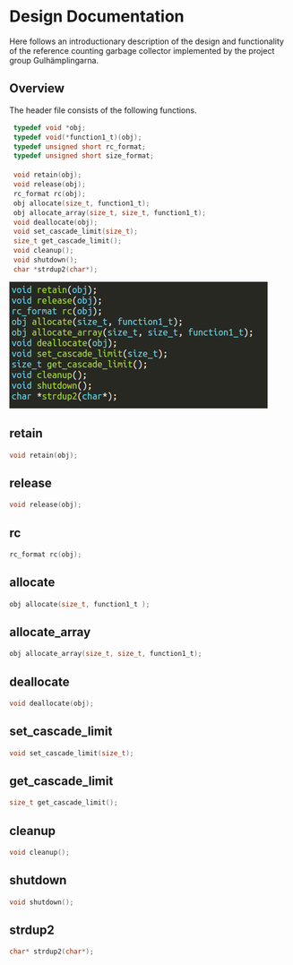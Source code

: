 # Design Documentation
Here follows an introductionary description of the design and functionality of the reference counting garbage collector implemented
by the project group Gulhämplingarna.

## Overview
The header file consists of the following functions.
```c
 typedef void *obj;
 typedef void(*function1_t)(obj);
 typedef unsigned short rc_format;
 typedef unsigned short size_format;

 void retain(obj);
 void release(obj);
 rc_format rc(obj);
 obj allocate(size_t, function1_t);
 obj allocate_array(size_t, size_t, function1_t);
 void deallocate(obj);
 void set_cascade_limit(size_t);
 size_t get_cascade_limit();
 void cleanup();
 void shutdown();
 char *strdup2(char*);
```
![Header](header.png)

## retain
```c
void retain(obj);
```
## release
```c
void release(obj);
```

## rc
```c
rc_format rc(obj);
```

## allocate
```c
obj allocate(size_t, function1_t );
```

## allocate_array
```c
obj allocate_array(size_t, size_t, function1_t);
```

## deallocate
```c
void deallocate(obj);
```

## set_cascade_limit
```c
void set_cascade_limit(size_t);
```

## get_cascade_limit
```c
size_t get_cascade_limit();
```

## cleanup
```c
void cleanup();
```

## shutdown
```c
void shutdown();
```

## strdup2
```c
char* strdup2(char*);
```
